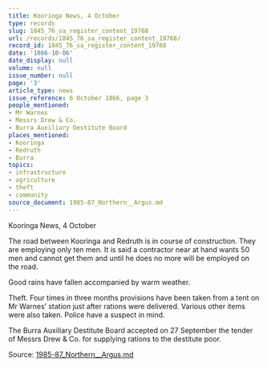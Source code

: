 ```yaml
---
title: Kooringa News, 4 October
type: records
slug: 1845_76_sa_register_content_19768
url: /records/1845_76_sa_register_content_19768/
record_id: 1845_76_sa_register_content_19768
date: '1866-10-06'
date_display: null
volume: null
issue_number: null
page: '3'
article_type: news
issue_reference: 6 October 1866, page 3
people_mentioned:
- Mr Warnes
- Messrs Drew & Co.
- Burra Auxiliary Destitute Board
places_mentioned:
- Kooringa
- Redruth
- Burra
topics:
- infrastructure
- agriculture
- theft
- community
source_document: 1985-87_Northern__Argus.md
---
```


Kooringa News, 4 October

The road between Kooringa and Redruth is in course of construction.  They are employing only ten men.  It is said a contractor near at hand wants 50 men and cannot get them and until he does no more will be employed on the road.

Good rains have fallen accompanied by warm weather.

Theft.  Four times in three months provisions have been taken from a tent on Mr Warnes’ station just after rations were delivered.  Various other items were also taken.  Police have a suspect in mind.

The Burra Auxiliary Destitute Board accepted on 27 September the tender of Messrs Drew & Co. for supplying rations to the destitute poor.

Source: [1985-87_Northern__Argus.md](/downloads/markdown/1985-87_Northern__Argus.md)
